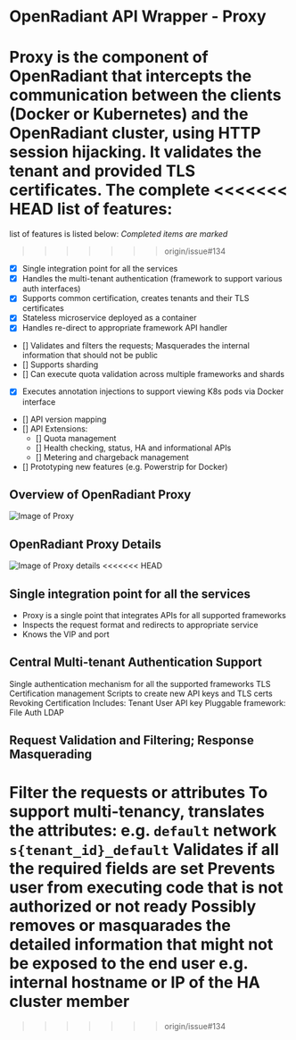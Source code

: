 # OpenRadiant API Wrapper - Proxy
Proxy is the component of OpenRadiant that intercepts the communication between
the clients (Docker or Kubernetes) and the OpenRadiant cluster, using HTTP session
hijacking. It validates the tenant and provided TLS certificates. The complete
<<<<<<< HEAD
list of features:
=======
list of features is listed below:
*Completed items are marked*
>>>>>>> origin/issue#134

- [x] Single integration point for all the services
- [x] Handles the multi-tenant authentication (framework to support various auth interfaces)
- [x] Supports common certification, creates tenants and their TLS certificates
- [x] Stateless microservice deployed as a container
- [x] Handles re-direct to appropriate framework API handler
- [] Validates and filters the requests; Masquerades the internal information that should not be public
- [] Supports sharding
- [] Can execute quota validation across multiple frameworks and shards
- [x] Executes annotation injections to support viewing K8s pods via Docker interface
- [] API version mapping
- [] API Extensions:
  - [] Quota management
  - [] Health checking, status, HA and informational APIs
  - [] Metering and chargeback management
- [] Prototyping new features (e.g. Powerstrip for Docker)

## Overview of OpenRadiant Proxy
![Image of Proxy](media/2016-07.OpenRadiantProxy.png)

## OpenRadiant Proxy Details
![Image of Proxy details](media/2016-05.Proxy-details.png)
<<<<<<< HEAD

## Single integration point for all the services
* Proxy is a single point that integrates APIs for all supported frameworks
* Inspects the request format and redirects to appropriate service
* Knows the VIP and port

## Central Multi-tenant Authentication Support
Single authentication mechanism for all the supported frameworks
TLS Certification management
Scripts to create new API keys and TLS certs
Revoking Certification
Includes:
Tenant
User
API key
Pluggable framework:
File Auth
LDAP


## Request Validation and Filtering; Response Masquerading
Filter the requests or attributes
To support multi-tenancy, translates the attributes: e.g. `default` network  `s{tenant_id}_default`
Validates if all the required fields are set
Prevents user from executing code that is not authorized or not ready
Possibly removes or masquarades the detailed information that might not be exposed to the end user e.g. internal hostname or IP of the HA cluster member
=======
>>>>>>> origin/issue#134
